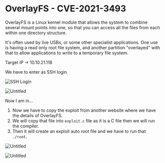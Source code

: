 # OverlayFS - CVE-2021-3493

OverlayFS is a Linux kernel module that allows the system to combine several mount points into one, so that you can access all the files from each within one directory structure.

It's often used by live USBs, or some other specialist applications. One use is having a read only root file system, and another partition "overlayed" with that to allow applications to write to a temporary file system.

Target IP → 10.10.21.118

We have to enter as SSH login.

![SSH Login](OverlayFS%20-%20CVE-2021-3493%20b62b08b19ac84037843878446fef805d/Untitled.png)

![Untitled](OverlayFS%20-%20CVE-2021-3493%20b62b08b19ac84037843878446fef805d/Untitled%201.png)

Now I am in…

1. Now we have to copy the exploit from another website where we have the details of OverlayFS.
2. We will copy that file into `exploit.c` file as it is a C file then we will run the compiler.
3. Then it will create an exploit auto root file and we have to run that `./root`.

![Untitled](OverlayFS%20-%20CVE-2021-3493%20b62b08b19ac84037843878446fef805d/Untitled%202.png)

![Untitled](OverlayFS%20-%20CVE-2021-3493%20b62b08b19ac84037843878446fef805d/Untitled%203.png)
